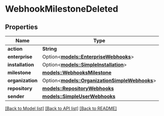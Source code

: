 # WebhookMilestoneDeleted

## Properties

Name | Type | Description | Notes
------------ | ------------- | ------------- | -------------
**action** | **String** |  | 
**enterprise** | Option<[**models::EnterpriseWebhooks**](enterprise-webhooks.md)> |  | [optional]
**installation** | Option<[**models::SimpleInstallation**](simple-installation.md)> |  | [optional]
**milestone** | [**models::WebhooksMilestone**](webhooks_milestone.md) |  | 
**organization** | Option<[**models::OrganizationSimpleWebhooks**](organization-simple-webhooks.md)> |  | [optional]
**repository** | [**models::RepositoryWebhooks**](repository-webhooks.md) |  | 
**sender** | [**models::SimpleUserWebhooks**](simple-user-webhooks.md) |  | 

[[Back to Model list]](../README.md#documentation-for-models) [[Back to API list]](../README.md#documentation-for-api-endpoints) [[Back to README]](../README.md)


